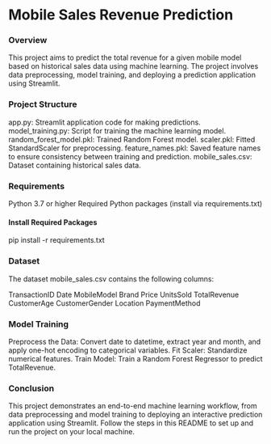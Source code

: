 # Mobile Sales Revenue Prediction

### Overview
This project aims to predict the total revenue for a given mobile model based on historical sales data using machine learning. The project involves data preprocessing, model training, and deploying a prediction application using Streamlit.

### Project Structure
app.py: Streamlit application code for making predictions.
model_training.py: Script for training the machine learning model.
random_forest_model.pkl: Trained Random Forest model.
scaler.pkl: Fitted StandardScaler for preprocessing.
feature_names.pkl: Saved feature names to ensure consistency between training and prediction.
mobile_sales.csv: Dataset containing historical sales data.

### Requirements
Python 3.7 or higher
Required Python packages (install via requirements.txt)

#### Install Required Packages

pip install -r requirements.txt


### Dataset

The dataset mobile_sales.csv contains the following columns:

TransactionID
Date
MobileModel
Brand
Price
UnitsSold
TotalRevenue
CustomerAge
CustomerGender
Location
PaymentMethod

### Model Training
Preprocess the Data: Convert date to datetime, extract year and month, and apply one-hot encoding to categorical variables.
Fit Scaler: Standardize numerical features.
Train Model: Train a Random Forest Regressor to predict TotalRevenue.

### Conclusion
This project demonstrates an end-to-end machine learning workflow, from data preprocessing and model training to deploying an interactive prediction application using Streamlit. Follow the steps in this README to set up and run the project on your local machine.